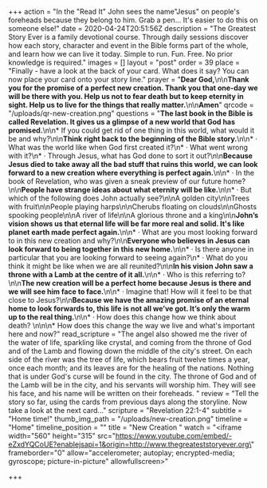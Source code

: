+++
action = "In the \"Read It\" John sees the name\"Jesus\" on people's foreheads because they belong to him.  Grab a pen... It's easier to do this on someone else!"
date = 2020-04-24T20:51:56Z
description = "The Greatest Story Ever is a family devotional course.  Through daily sessions discover how each story, character and event in the Bible forms part of the whole, and learn how we can live it today. Simple to run. Fun. Free. No prior knowledge is required."
images = []
layout = "post"
order = 39
place = "Finally - have a look at the back of your card. What does it say? You can now place your card onto your story line."
prayer = "**Dear God,**\n\n**Thank you for the promise of a perfect new creation. Thank you that one-day we will be there with you. Help us not to fear death but to keep eternity in sight. Help us to live for the things that really matter.**\n\n**Amen**"
qrcode = "/uploads/qr-new-creation.png"
questions = "**The last book in the Bible is called Revelation. It gives us a glimpse of a new world that God has promised.**\n\n* If you could get rid of one thing in this world, what would it be and why?\n\n**Think right back to the beginning of the Bible story.**\n\n* · What was the world like when God first created it?\n* · What went wrong with it?\n* · Through Jesus, what has God done to sort it out?\n\n**Because Jesus died to take away all the bad stuff that ruins this world, we can look forward to a new creation where everything is perfect again.**\n\n* · In the book of Revelation, who was given a sneak preview of our future home?\n\n**People have strange ideas about what eternity will be like.**\n\n* · But which of the following does John actually see?\n\nA golden city\n\nTrees with fruit\n\nPeople playing harps\n\nCherubs floating on clouds\n\nGhosts spooking people\n\nA river of life\n\nA glorious throne and a king\n\n**John’s vision shows us that eternal life will be far more real and solid. It's like planet earth made perfect again.**\n\n* · What are you most looking forward to in this new creation and why?\n\n**Everyone who believes in Jesus can look forward to being together in this new home.**\n\n* · Is there anyone in particular that you are looking forward to seeing again?\n* · What do you think it might be like when we are all reunited?\n\n**In his vision John saw a throne with a Lamb at the centre of it all.**\n\n* · Who is this referring to?\n\n**The new creation will be a perfect home because Jesus is there and we will see him face to face.**\n\n* · Imagine that! How will it feel to be that close to Jesus?\n\n**Because we have the amazing promise of an eternal home to look forwards to, this life is not all we’ve got. It’s only the warm up to the real thing.**\n\n* · How does this change how we think about death? \n\n\n* How does this change the way we live and what's important here and now?"
read_scripture = "The angel also showed me the river of the water of life, sparkling like crystal, and coming from the throne of God and of the Lamb and flowing down the middle of the city's street. On each side of the river was the tree of life, which bears fruit twelve times a year, once each month; and its leaves are for the healing of the nations. Nothing that is under God's curse will be found in the city. The throne of God and of the Lamb will be in the city, and his servants will worship him. They will see his face, and his name will be written on their foreheads. "
review = "Tell the story so far, using the cards from previous days along the storyline. Now take a look at the next card…"
scripture = "Revelation 22:1-4"
subtitle = "Home time!"
thumb_img_path = "/uploads/new-creation.png"
timeline = "Home"
timeline_position = ""
title = "New Creation "
watch = "<iframe width=\"560\" height=\"315\" src=\"https://www.youtube.com/embed/-eZxdYQCoUE?enablejsapi=1&origin=http://www.thegreateststoryever.org\" frameborder=\"0\" allow=\"accelerometer; autoplay; encrypted-media; gyroscope; picture-in-picture\" allowfullscreen></iframe>"

+++

